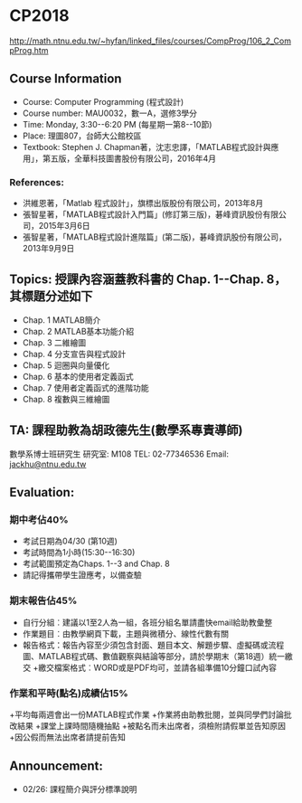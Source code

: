 # CP2018
http://math.ntnu.edu.tw/~hyfan/linked_files/courses/CompProg/106_2_CompProg.htm

## Course Information
+ Course: Computer Programming (程式設計)
+ Course number: MAU0032，數一A，選修3學分
+ Time: Monday, 3:30--6:20 PM (每星期一第8--10節)
+ Place: 理圖807，台師大公館校區
+ Textbook: Stephen J. Chapman著，沈志忠譯，「MATLAB程式設計與應用」，第五版，全華科技圖書股份有限公司，2016年4月
### References:
+ 洪維恩著，「Matlab 程式設計」，旗標出版股份有限公司，2013年8月
+ 張智星著，「MATLAB程式設計入門篇」(修訂第三版)，碁峰資訊股份有限公司，2015年3月6日
+ 張智星著，「MATLAB程式設計進階篇」(第二版)，碁峰資訊股份有限公司，2013年9月9日

## Topics: 授課內容涵蓋教科書的 Chap. 1--Chap. 8，其標題分述如下
+ Chap. 1  MATLAB簡介
+ Chap. 2  MATLAB基本功能介紹
+ Chap. 3  二維繪圖
+ Chap. 4  分支宣告與程式設計
+ Chap. 5  迴圈與向量優化
+ Chap. 6  基本的使用者定義函式
+ Chap. 7  使用者定義函式的進階功能
+ Chap. 8  複數與三維繪圖

## TA: 課程助教為胡政德先生(數學系專責導師)
數學系博士班研究生
研究室: M108
TEL: 02-77346536
Email: jackhu@ntnu.edu.tw

## Evaluation:
### 期中考佔40%
+ 考試日期為04/30 (第10週)
+ 考試時間為1小時(15:30--16:30)
+ 考試範圍預定為Chaps. 1--3 and Chap. 8
+ 請記得攜帶學生證應考，以備查驗

### 期末報告佔45%
+ 自行分組︰建議以1至2人為一組，各班分組名單請盡快email給助教彙整
+ 作業題目︰由教學網頁下載，主題與微積分、線性代數有關
+ 報告格式：報告內容至少須包含封面、題目本文、解題步驟、虛擬碼或流程圖、MATLAB程式碼、數值觀察與結論等部分，請於學期末（第18週）統一繳交
+繳交檔案格式︰WORD或是PDF均可，並請各組準備10分鐘口試內容

### 作業和平時(點名)成績佔15%
+平均每兩週會出一份MATLAB程式作業
+作業將由助教批閱，並與同學們討論批改結果
+課堂上課時間隨機抽點
+被點名而未出席者，須檢附請假單並告知原因
+因公假而無法出席者請提前告知

## Announcement:
+ 02/26: 課程簡介與評分標準說明
